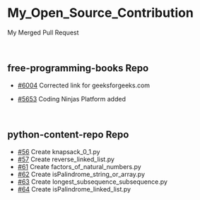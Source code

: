 # My_Open_Source_Contribution
My Merged Pull Request

<br>

## free-programming-books Repo

 * [#6004](https://github.com/EbookFoundation/free-programming-books/pull/6004) Corrected link for geeksforgeeks.com


* [#5653](https://github.com/EbookFoundation/free-programming-books/pull/5653) Coding Ninjas Platform added

<br>


## python-content-repo Repo

* [#56](https://github.com/Mukesh-kanna/python-content-repo/pull/56) Create knapsack_0_1.py 
* [#57](https://github.com/Mukesh-kanna/python-content-repo/pull/57) Create reverse_linked_list.py 
* [#61](https://github.com/Mukesh-kanna/python-content-repo/pull/61) Create factors_of_natural_numbers.py
* [#62](https://github.com/Mukesh-kanna/python-content-repo/pull/62) Create isPalindrome_string_or_array.py
* [#63](https://github.com/Mukesh-kanna/python-content-repo/pull/63) Create longest_subsequence_subsequence.py
* [#64](https://github.com/Mukesh-kanna/python-content-repo/pull/64) Create isPalindrome_linked_list.py
